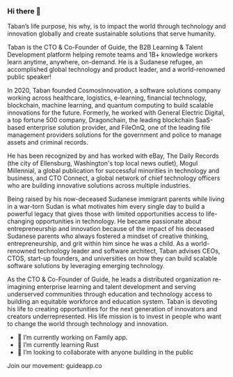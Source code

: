 ### Hi there 👋

<!--
**cosmosinnovate/cosmosinnovate** is a ✨ _special_ ✨ repository because its `README.md` (this file) appears on your GitHub profile.

Here are some ideas to get you started:

- 🔭 I’m currently working on ...
- 🌱 I’m currently learning ...
- 👯 I’m looking to collaborate on ...
- 🤔 I’m looking for help with ...
- 💬 Ask me about ...
- 📫 How to reach me: ...
- 😄 Pronouns: ...
- ⚡ Fun fact: ...
-->

Taban’s life purpose, his why, is to impact the world through technology and innovation globally and create sustainable solutions that serve humanity.

Taban is the CTO & Co-Founder of Guide, the B2B Learning & Talent Development platform helping remote teams and 1B+ knowledge workers learn anytime, anywhere, on-demand. He is a Sudanese refugee, an accomplished global technology and product leader, and a world-renowned public speaker!

In 2020, Taban founded CosmosInnovation, a software solutions company working across healthcare, logistics, e-learning, financial technology, blockchain, machine learning, and quantum computing to build scalable innovations for the future. Formerly, he worked with General Electric Digital, a top fortune 500 company, Dragonchain, the leading blockchain SaaS-based enterprise solution provider, and FileOnQ, one of the leading file management providers solutions for the government and police to manage assets and criminal records.

He has been recognized by and has worked with eBay, The Daily Records (the city of Ellensburg, Washington's top local news outlet), Mogul Millennial, a global publication for successful minorities in technology and business, and CTO Connect, a global network of chief technology officers who are building innovative solutions across multiple industries.

Being raised by his now-deceased Sudanese immigrant parents while living in a war-torn Sudan is what motivates him every single day to build a powerful legacy that gives those with limited opportunities access to life-changing opportunities in technology.
He became passionate about entrepreneurship and innovation because of the impact of his deceased Sudanese parents who always fostered a mindset of creative thinking, entrepreneurship, and grit within him since he was a child. As a world-renowned technology leader and software architect, Taban advises CEOs, CTOS, start-up founders, and universities on how they can build scalable software solutions by leveraging emerging technology.

As the CTO & Co-Founder of Guide, he leads a distributed organization re-imagining enterprise learning and talent development and serving underserved communities through education and technology access to building an equitable workforce and education system.
Taban is devoting his life to creating opportunities for the next generation of innovators and creators underrepresented. His life mission is to invest in people who want to change the world through technology and innovation.




- 🔭 I’m currently working on Family app.
- 🌱 I’m currently learning Rust
- 👯 I’m looking to collaborate with anyone building in the public

Join our movement: guideapp.co
